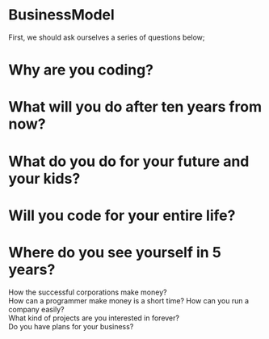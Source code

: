 # BusinessModel
First, we should ask ourselves a series of questions below;
# Why are you coding?
# What will you do after ten years from now? 
# What do you do for your future and your kids?
# Will you code for your entire life?
# Where do you see yourself in 5 years?

How the successful corporations make money?  
How can a programmer make money is a short time? 
How can you run a company easily?  
What kind of projects are you interested in forever?  
Do you have plans for your business?  





